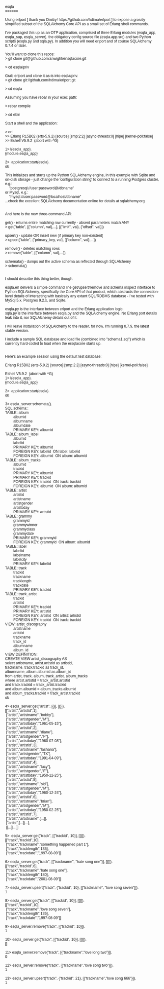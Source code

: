 <!DOCTYPE html PUBLIC "-//W3C//DTD HTML 4.01//EN" "http://www.w3.org/TR/html4/strict.dtd">
<html>
<head>
  <meta http-equiv="Content-Type" content="text/html; charset=UTF-8">
  <meta http-equiv="Content-Style-Type" content="text/css">
  <title></title>
  <meta name="Generator" content="Cocoa HTML Writer">
  <meta name="CocoaVersion" content="949.54">
  <style type="text/css">
    p.p1 {margin: 0.0px 0.0px 0.0px 0.0px; font: 12.0px Helvetica}
    p.p2 {margin: 0.0px 0.0px 0.0px 0.0px; font: 12.0px Helvetica; min-height: 14.0px}
  </style>
</head>
<body>
<p class="p1">esqla</p>
<p class="p1">======</p>
<p class="p2"><br></p>
<p class="p1">Using erlport [ thank you Dmitry! https://github.com/hdima/erlport ] to expose a grossly simplified subset of the SQLAlchemy Core API as a small set of Erlang shell commands.</p>
<p class="p2"><br></p>
<p class="p1">I've packaged this up as an OTP application, comprised of three Erlang modules (esqla_app, esqla_sup, esqla_server), the obligatory config source file (esqla.app.src) and two Python scripts (esqla.py and sqla.py). In addition you will need erlport and of course SQLAlchemy 0.7.4 or later. <span class="Apple-converted-space"> </span></p>
<p class="p2"><br></p>
<p class="p1">You'll want to clone this repos:</p>
<p class="p1">&gt; git clone git@github.com:snwight/erlsqlacore.git</p>
<p class="p2"><br></p>
<p class="p1">&gt; cd esqla/priv</p>
<p class="p2"><br></p>
<p class="p1">Grab erlport and clone it as-is into esqla/priv:</p>
<p class="p1">&gt; git clone git://github.com/hdima/erlport.git</p>
<p class="p2"><br></p>
<p class="p1">&gt; cd esqla</p>
<p class="p2"><br></p>
<p class="p1">Assuming you have rebar in your exec path:</p>
<p class="p2"><br></p>
<p class="p1">&gt; rebar compile</p>
<p class="p2"><br></p>
<p class="p1">&gt; cd ebin</p>
<p class="p2"><br></p>
<p class="p1">Start a shell and the application:</p>
<p class="p2"><br></p>
<p class="p1">&gt; erl</p>
<p class="p1">&gt;&gt; Erlang R15B02 (erts-5.9.2) [source] [smp:2:2] [async-threads:0] [hipe] [kernel-poll:false]</p>
<p class="p1">&gt;&gt; Eshell V5.9.2<span class="Apple-converted-space">  </span>(abort with ^G)</p>
<p class="p2"><br></p>
<p class="p1">1&gt; l(esqla_app).</p>
<p class="p1">{module,esqla_app}</p>
<p class="p2"><br></p>
<p class="p1">2&gt;<span class="Apple-converted-space">  </span>application:start(esqla).</p>
<p class="p1">ok</p>
<p class="p2"><br></p>
<p class="p1">This initializes and starts up the Python SQLAlchemy engine, in this example with Sqlite and on-disk storage - just change the 'configuration string' to connect to a running Postgres cluster, e.g.:</p>
<p class="p1"><span class="Apple-converted-space">    </span>"postgresql://user:password@/dbname"</p>
<p class="p1">or Mysql, e.g.:</p>
<p class="p1"><span class="Apple-converted-space">    </span>"mysql://user:password@localhost/dbname"</p>
<p class="p1">...check the excellent SQLAlchemy documentation online for details at sqlalchemy.org</p>
<p class="p2"><br></p>
<p class="p2"><br></p>
<p class="p1">And here is the new three-command API:</p>
<p class="p2"><br></p>
<p class="p1">get() - returns entire matching row currently - absent parameters match ANY</p>
<p class="p1">&gt; get("table", [{"column", val},...], [{"limit", val}, {"offset", val}])</p>
<p class="p2"><br></p>
<p class="p1">upsert() - update OR insert new (if primary key non-existent)<span class="Apple-converted-space"> </span></p>
<p class="p1">&gt; upsert("table", {"primary_key, val}, [{"column", val},...])</p>
<p class="p2"><br></p>
<p class="p1">remove() - deletes matching rows</p>
<p class="p1">&gt; remove("table", [{"column", val},...])<span class="Apple-converted-space"> </span></p>
<p class="p2"><br></p>
<p class="p1">schemata() - dumps out the active schema as reflected through SQLAlchemy</p>
<p class="p1">&gt; schemata()</p>
<p class="p2"><br></p>
<p class="p2"><br></p>
<p class="p1">I should describe this thing better, though.</p>
<p class="p2"><br></p>
<p class="p1">esqla.erl delivers a simple command line get/upsert/remove and schema inspect interface to Python SQLAlchemy, specifically the Core API of that product, which abstracts the connection-level details of interacting with basically any extant SQL/RDBMS database - I've tested with MySql 5.x, Postgres 9.2.x, and Sqlite.<span class="Apple-converted-space"> </span></p>
<p class="p2"><br></p>
<p class="p1">esqla.py is the interface between erlport and the Erlang application logic.<span class="Apple-converted-space"> </span></p>
<p class="p1">sqla.py is the interface between esqla.py and the SQLAlchemy engine. No Erlang port details leak into it, nor SQLAlchemy details out of it.<span class="Apple-converted-space"> </span></p>
<p class="p2"><br></p>
<p class="p1">I will leave installation of SQLAlchemy to the reader, for now. I'm running 0.7.9, the latest stable version.<span class="Apple-converted-space"> </span></p>
<p class="p2"><br></p>
<p class="p1">I include a sample SQL database and load file (combined into "schema1.sql") which is currently hard-coded to load when the ersqlacore starts up.</p>
<p class="p2"><br></p>
<p class="p2"><br></p>
<p class="p1">Here's an example session using the default test database:</p>
<p class="p2"><br></p>
<p class="p1">Erlang R15B02 (erts-5.9.2) [source] [smp:2:2] [async-threads:0] [hipe] [kernel-poll:false]</p>
<p class="p2"><br></p>
<p class="p1">Eshell V5.9.2<span class="Apple-converted-space">  </span>(abort with ^G)</p>
<p class="p1">1&gt; l(esqla_app).</p>
<p class="p1">{module,esqla_app}</p>
<p class="p2"><br></p>
<p class="p1">2&gt;<span class="Apple-converted-space">  </span>application:start(esqla).</p>
<p class="p1">ok</p>
<p class="p2"><br></p>
<p class="p1">3&gt; esqla_server:schemata().</p>
<p class="p1">SQL schema::<span class="Apple-converted-space"> </span></p>
<p class="p1">TABLE: album</p>
<p class="p1"><span class="Apple-converted-space">        </span>albumid</p>
<p class="p1"><span class="Apple-converted-space">        </span>albumname</p>
<p class="p1"><span class="Apple-converted-space">        </span>albumdate</p>
<p class="p1"><span class="Apple-converted-space">        </span>PRIMARY KEY: albumid</p>
<p class="p1">TABLE: album_label</p>
<p class="p1"><span class="Apple-converted-space">        </span>albumid</p>
<p class="p1"><span class="Apple-converted-space">        </span>labelid</p>
<p class="p1"><span class="Apple-converted-space">        </span>PRIMARY KEY: albumid</p>
<p class="p1"><span class="Apple-converted-space">        </span>FOREIGN KEY: labelid<span class="Apple-converted-space">  </span>ON label: labelid<span class="Apple-converted-space"> </span></p>
<p class="p1"><span class="Apple-converted-space">        </span>FOREIGN KEY: albumid<span class="Apple-converted-space">  </span>ON album: albumid<span class="Apple-converted-space"> </span></p>
<p class="p1">TABLE: album_tracks</p>
<p class="p1"><span class="Apple-converted-space">        </span>albumid</p>
<p class="p1"><span class="Apple-converted-space">        </span>trackid</p>
<p class="p1"><span class="Apple-converted-space">        </span>PRIMARY KEY: albumid</p>
<p class="p1"><span class="Apple-converted-space">        </span>PRIMARY KEY: trackid</p>
<p class="p1"><span class="Apple-converted-space">        </span>FOREIGN KEY: trackid<span class="Apple-converted-space">  </span>ON track: trackid<span class="Apple-converted-space"> </span></p>
<p class="p1"><span class="Apple-converted-space">        </span>FOREIGN KEY: albumid<span class="Apple-converted-space">  </span>ON album: albumid<span class="Apple-converted-space"> </span></p>
<p class="p1">TABLE: artist</p>
<p class="p1"><span class="Apple-converted-space">        </span>artistid</p>
<p class="p1"><span class="Apple-converted-space">        </span>artistname</p>
<p class="p1"><span class="Apple-converted-space">        </span>artistgender</p>
<p class="p1"><span class="Apple-converted-space">        </span>artistbday</p>
<p class="p1"><span class="Apple-converted-space">        </span>PRIMARY KEY: artistid</p>
<p class="p1">TABLE: grammy</p>
<p class="p1"><span class="Apple-converted-space">        </span>grammyid</p>
<p class="p1"><span class="Apple-converted-space">        </span>grammywinner</p>
<p class="p1"><span class="Apple-converted-space">        </span>grammyclass</p>
<p class="p1"><span class="Apple-converted-space">        </span>grammydate</p>
<p class="p1"><span class="Apple-converted-space">        </span>PRIMARY KEY: grammyid</p>
<p class="p1"><span class="Apple-converted-space">        </span>FOREIGN KEY: grammyid<span class="Apple-converted-space">  </span>ON album: albumid<span class="Apple-converted-space"> </span></p>
<p class="p1">TABLE: label</p>
<p class="p1"><span class="Apple-converted-space">        </span>labelid</p>
<p class="p1"><span class="Apple-converted-space">        </span>labelname</p>
<p class="p1"><span class="Apple-converted-space">        </span>labelcity</p>
<p class="p1"><span class="Apple-converted-space">        </span>PRIMARY KEY: labelid</p>
<p class="p1">TABLE: track</p>
<p class="p1"><span class="Apple-converted-space">        </span>trackid</p>
<p class="p1"><span class="Apple-converted-space">        </span>trackname</p>
<p class="p1"><span class="Apple-converted-space">        </span>tracklength</p>
<p class="p1"><span class="Apple-converted-space">        </span>trackdate</p>
<p class="p1"><span class="Apple-converted-space">        </span>PRIMARY KEY: trackid</p>
<p class="p1">TABLE: track_artist</p>
<p class="p1"><span class="Apple-converted-space">        </span>trackid</p>
<p class="p1"><span class="Apple-converted-space">        </span>artistid</p>
<p class="p1"><span class="Apple-converted-space">        </span>PRIMARY KEY: trackid</p>
<p class="p1"><span class="Apple-converted-space">        </span>PRIMARY KEY: artistid</p>
<p class="p1"><span class="Apple-converted-space">        </span>FOREIGN KEY: artistid<span class="Apple-converted-space">  </span>ON artist: artistid<span class="Apple-converted-space"> </span></p>
<p class="p1"><span class="Apple-converted-space">        </span>FOREIGN KEY: trackid<span class="Apple-converted-space">  </span>ON track: trackid<span class="Apple-converted-space"> </span></p>
<p class="p1">VIEW: artist_discography</p>
<p class="p1"><span class="Apple-converted-space">        </span>artistname</p>
<p class="p1"><span class="Apple-converted-space">        </span>artistid</p>
<p class="p1"><span class="Apple-converted-space">        </span>trackname</p>
<p class="p1"><span class="Apple-converted-space">        </span>track_id</p>
<p class="p1"><span class="Apple-converted-space">        </span>albumname</p>
<p class="p1"><span class="Apple-converted-space">        </span>album_id</p>
<p class="p1">VIEW DEFINITION:<span class="Apple-converted-space"> </span></p>
<p class="p1">CREATE VIEW artist_discography AS</p>
<p class="p1">select artistname, artist.artistid as artistid,</p>
<p class="p1">trackname, track.trackid as track_id,</p>
<p class="p1">albumname, album.albumid as album_id</p>
<p class="p1">from artist, track, album, track_artist, album_tracks</p>
<p class="p1">where artist.artistid = track_artist.artistid<span class="Apple-converted-space"> </span></p>
<p class="p1">and track.trackid = track_artist.trackid</p>
<p class="p1">and album.albumid = album_tracks.albumid</p>
<p class="p1">and album_tracks.trackid = track_artist.trackid</p>
<p class="p1">ok</p>
<p class="p2"><br></p>
<p class="p1">4&gt; esqla_server:get("artist", [{}], [{}]).</p>
<p class="p1">[["artist","artistid",1],</p>
<p class="p1"><span class="Apple-converted-space"> </span>["artist","artistname","bobby"],</p>
<p class="p1"><span class="Apple-converted-space"> </span>["artist","artistgender","M"],</p>
<p class="p1"><span class="Apple-converted-space"> </span>["artist","artistbday","1961-05-15"],</p>
<p class="p1"><span class="Apple-converted-space"> </span>["artist","artistid",2],</p>
<p class="p1"><span class="Apple-converted-space"> </span>["artist","artistname","diane"],</p>
<p class="p1"><span class="Apple-converted-space"> </span>["artist","artistgender","F"],</p>
<p class="p1"><span class="Apple-converted-space"> </span>["artist","artistbday","1960-07-08"],</p>
<p class="p1"><span class="Apple-converted-space"> </span>["artist","artistid",3],</p>
<p class="p1"><span class="Apple-converted-space"> </span>["artist","artistname","lashana"],</p>
<p class="p1"><span class="Apple-converted-space"> </span>["artist","artistgender","TX"],</p>
<p class="p1"><span class="Apple-converted-space"> </span>["artist","artistbday","1991-04-09"],</p>
<p class="p1"><span class="Apple-converted-space"> </span>["artist","artistid",4],</p>
<p class="p1"><span class="Apple-converted-space"> </span>["artist","artistname","lucy"],</p>
<p class="p1"><span class="Apple-converted-space"> </span>["artist","artistgender","F"],</p>
<p class="p1"><span class="Apple-converted-space"> </span>["artist","artistbday","1950-12-25"],</p>
<p class="p1"><span class="Apple-converted-space"> </span>["artist","artistid",5],</p>
<p class="p1"><span class="Apple-converted-space"> </span>["artist","artistname","sid"],</p>
<p class="p1"><span class="Apple-converted-space"> </span>["artist","artistgender","M"],</p>
<p class="p1"><span class="Apple-converted-space"> </span>["artist","artistbday","1960-12-24"],</p>
<p class="p1"><span class="Apple-converted-space"> </span>["artist","artistid",6],</p>
<p class="p1"><span class="Apple-converted-space"> </span>["artist","artistname","brian"],</p>
<p class="p1"><span class="Apple-converted-space"> </span>["artist","artistgender","M"],</p>
<p class="p1"><span class="Apple-converted-space"> </span>["artist","artistbday","1950-02-25"],</p>
<p class="p1"><span class="Apple-converted-space"> </span>["artist","artistid",7],</p>
<p class="p1"><span class="Apple-converted-space"> </span>["artist","artistname",[...]],</p>
<p class="p1"><span class="Apple-converted-space"> </span>["artist",[...]|...],</p>
<p class="p1"><span class="Apple-converted-space"> </span>[[...]|...]]</p>
<p class="p2"><br></p>
<p class="p1">5&gt;<span class="Apple-converted-space">  </span>esqla_server:get("track", [{"trackid", 10}], [{}]).<span class="Apple-converted-space"> </span></p>
<p class="p1">[["track","trackid",10],</p>
<p class="p1"><span class="Apple-converted-space"> </span>["track","trackname","something happened part 1"],</p>
<p class="p1"><span class="Apple-converted-space"> </span>["track","tracklength",135],</p>
<p class="p1"><span class="Apple-converted-space"> </span>["track","trackdate","1997-08-09"]]</p>
<p class="p2"><br></p>
<p class="p1">6&gt; esqla_server:get("track", [{"trackname", "hate song one"}], [{}]).</p>
<p class="p1">[["track","trackid",6],</p>
<p class="p1"><span class="Apple-converted-space"> </span>["track","trackname","hate song one"],</p>
<p class="p1"><span class="Apple-converted-space"> </span>["track","tracklength",180],</p>
<p class="p1"><span class="Apple-converted-space"> </span>["track","trackdate","2001-08-09"]]</p>
<p class="p2"><br></p>
<p class="p1">7&gt; esqla_server:upsert("track", {"trackid", 10}, [{"trackname", "love song seven"}]).</p>
<p class="p1">1</p>
<p class="p2"><br></p>
<p class="p1">8&gt; esqla_server:get("track", [{"trackid", 10}], [{}]).<span class="Apple-converted-space"> </span></p>
<p class="p1">[["track","trackid",10],</p>
<p class="p1"><span class="Apple-converted-space"> </span>["track","trackname","love song seven"],</p>
<p class="p1"><span class="Apple-converted-space"> </span>["track","tracklength",135],</p>
<p class="p1"><span class="Apple-converted-space"> </span>["track","trackdate","1997-08-09"]]</p>
<p class="p2"><br></p>
<p class="p1">9&gt; esqla_server:remove("track", [{"trackid", 10}]). <span class="Apple-converted-space">     </span></p>
<p class="p1">1</p>
<p class="p2"><br></p>
<p class="p1">10&gt; esqla_server:get("track", [{"trackid", 10}], [{}]).<span class="Apple-converted-space">   </span></p>
<p class="p1">[]</p>
<p class="p2"><br></p>
<p class="p1">11&gt; esqla_server:remove("track", [{"trackname","love long two"}]).<span class="Apple-converted-space"> </span></p>
<p class="p1">0</p>
<p class="p2"><br></p>
<p class="p1">12&gt; esqla_server:remove("track", [{"trackname","love song two"}]).</p>
<p class="p1">1</p>
<p class="p2"><br></p>
<p class="p1">13&gt; esqla_server:upsert("track", {"trackid", 21}, [{"trackname","love song 666"}]).</p>
<p class="p1">1</p>
<p class="p2"><br></p>
</body>
</html>

